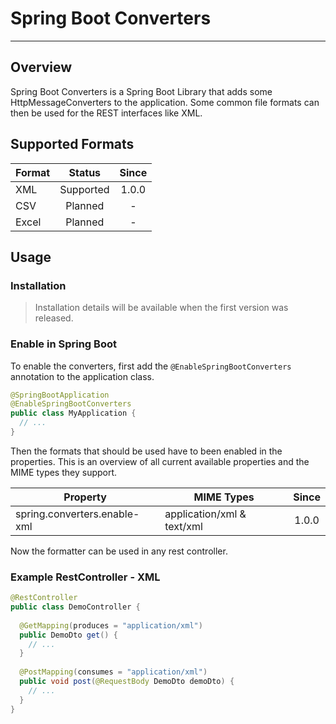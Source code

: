 # Spring Boot Converters

---

## Overview

Spring Boot Converters is a Spring Boot Library that adds some HttpMessageConverters to the application.
Some common file formats can then be used for the REST interfaces like XML.

## Supported Formats

|Format|Status|Since|
|---|:---:|:---:|
|XML|Supported|1.0.0|
|CSV|Planned|-|
|Excel|Planned|-|

## Usage

### Installation

> Installation details will be available when the first version was released.

### Enable in Spring Boot

To enable the converters, first add the `@EnableSpringBootConverters` annotation to the application class.

```java
@SpringBootApplication
@EnableSpringBootConverters
public class MyApplication {
  // ...
}
```

Then the formats that should be used have to been enabled in the properties.
This is an overview of all current available properties and the MIME types they support.

|Property|MIME Types|Since|
|---|---|:---:|
|spring.converters.enable-xml|application/xml & text/xml|1.0.0|

Now the formatter can be used in any rest controller.

### Example RestController - XML

```java
@RestController
public class DemoController {
  
  @GetMapping(produces = "application/xml")
  public DemoDto get() {
    // ...
  }
  
  @PostMapping(consumes = "application/xml")
  public void post(@RequestBody DemoDto demoDto) {
    // ...
  }
}
```
